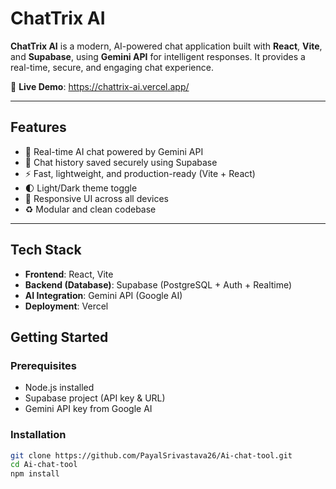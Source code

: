 #  ChatTrix AI

**ChatTrix AI** is a modern, AI-powered chat application built with **React**, **Vite**, and **Supabase**, using **Gemini API** for intelligent responses. It provides a real-time, secure, and engaging chat experience.

🚀 **Live Demo**: https://chattrix-ai.vercel.app/

---

##  Features

- 💬 Real-time AI chat powered by Gemini API
- 🧾 Chat history saved securely using Supabase
- ⚡ Fast, lightweight, and production-ready (Vite + React)
- 🌓 Light/Dark theme toggle
- 📱 Responsive UI across all devices
- ♻️ Modular and clean codebase

---

##  Tech Stack

- **Frontend**: React, Vite
- **Backend (Database)**: Supabase (PostgreSQL + Auth + Realtime)
- **AI Integration**: Gemini API (Google AI)
- **Deployment**: Vercel


##  Getting Started

### Prerequisites

- Node.js installed
- Supabase project (API key & URL)
- Gemini API key from Google AI

### Installation

```bash
git clone https://github.com/PayalSrivastava26/Ai-chat-tool.git
cd Ai-chat-tool
npm install
